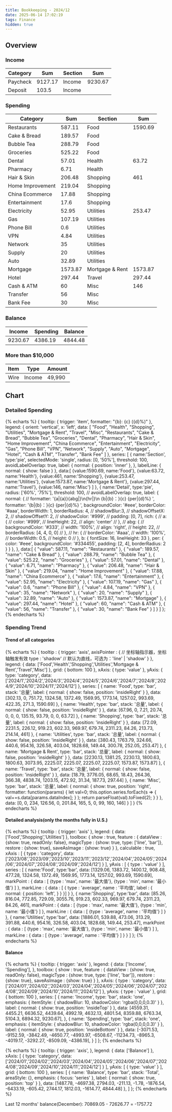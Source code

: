 ```yaml
---
title: Bookkeeping - 2024/12
date: 2025-06-14 17:02:19
tags: Finance
hidden: true
---
```


## Overview

### Income

| Category              | Sum     | Section         | Sum     |
| --------------------- | ------- | --------------- | ------- |
| Paycheck              | 9127.17 | Income          | 9230.67 |
| Deposit               | 103.5   | Income          |         |

### Spending

| Category              | Sum     | Section         | Sum     |
| --------------------- | ------- | --------------- | ------- |
| Restaurants           | 587.11  | Food            | 1590.69 |
| Cake & Bread          | 189.57  | Food            |         |
| Bubble Tea            | 288.79  | Food            |         |
| Groceries             | 525.22  | Food            |         |
| Dental                | 57.01   | Health          | 63.72   |
| Pharmacy              | 6.71    | Health          |         |
| Hair & Skin           | 206.48  | Shopping        | 461     |
| Home Improvement      | 219.04  | Shopping        |         |
| China Ecommerce       | 17.88   | Shopping        |         |
| Entertainment         | 17.6    | Shopping        |         |
| Electricity           | 52.95   | Utilities       | 253.47  |
| Gas                   | 107.19  | Utilities       |         |
| Phone Bill            | 0.6     | Utilities       |         |
| VPN                   | 4.84    | Utilities       |         |
| Network               | 35      | Utilities       |         |
| Supply                | 20      | Utilities       |         |
| Auto                  | 32.89   | Utilities       |         |
| Mortgage              | 1573.87 | Mortgage & Rent | 1573.87 |
| Hotel                 | 297.44  | Travel          | 297.44  |
| Cash & ATM            | 60      | Misc            | 146     |
| Transfer              | 56      | Misc            |         |
| Bank Fee              | 30      | Misc            |         |

### Balance

| Income  | Spending | Balance |
| ------- | -------- | ------- |
| 9230.67 | 4386.19  | 4844.48 |

### More than $10,000

| Item          | Type      | Amount |
| ------------- | --------- | ------ |
| Wire          | Income    | 49,990 |

## Chart

### Detailed Spending

{% echarts %}
{
    tooltip: {
        trigger: 'item',
        formatter: "{b}: {c} ({d}%)"
    },
    legend: {
        orient: 'vertical',
        x: 'left',
        data: [
            "Food", "Health", "Shopping", "Utilities", "Mortgage & Rent", "Travel", "Misc",
            "Restaurants", "Cake & Bread", "Bubble Tea", "Groceries", "Dental", "Pharmacy",
            "Hair & Skin", "Home Improvement", "China Ecommerce", "Entertainment",
            "Electricity", "Gas", "Phone Bill", "VPN", "Network", "Supply", "Auto",
            "Mortgage", "Hotel", "Cash & ATM", "Transfer", "Bank Fee"
        ]
    },
    series: [
        {
            name:'Section',
            type:'pie',
            selectedMode: 'single',
            radius: [0, '50%'],
            threshold: 100,
            avoidLabelOverlap: true,
            label: {
                normal: {
                    position: 'inner'
                },
            },
            labelLine: {
                normal: {
                    show: false
                }
            },
            data:[
                {value:1590.69, name:'Food'},
                {value:63.72, name:'Health'},
                {value:461, name:'Shopping'},
                {value:253.47, name:'Utilities'},
                {value:1573.87, name:'Mortgage & Rent'},
                {value:297.44, name:'Travel'},
                {value:146, name:'Misc'}
            ]
        },
        {
            name:'Detail',
            type:'pie',
            radius: ['60%', '75%'],
            threshold: 100,
            // avoidLabelOverlap: true,
            label: {
                normal: {
                    // formatter: '{a|{a}}{abg|}\n{hr|}\n  {b|{b}：}{c}  {per|{d}%}  ',
                    formatter: '{b|{b}：}{c}  {per|{d}%}  ',
                    backgroundColor: '#eee',
                    borderColor: '#aaa',
                    borderWidth: 1,
                    borderRadius: 4,
                    // shadowBlur:3,
                    // shadowOffsetX: 2,
                    // shadowOffsetY: 2,
                    // shadowColor: '#999',
                    // padding: [0, 7],
                    rich: {
                        // a: {
                        //    color: '#999',
                        //    lineHeight: 22,
                        //    align: 'center'
                        // },
                        // abg: {
                        //     backgroundColor: '#333',
                        //     width: '100%',
                        //     align: 'right',
                        //     height: 22,
                        //     borderRadius: [4, 4, 0, 0]
                        // },
                        // hr: {
                        //    borderColor: '#aaa',
                        //    width: '100%',
                        //    borderWidth: 0.5,
                        //    height: 0
                        // },
                        b: {
                            fontSize: 16,
                            lineHeight: 33
                        },
                        per: {
                            color: '#eee',
                            backgroundColor: '#334455',
                            padding: [2, 4],
                            borderRadius: 2
                        }
                    }
                },
            },
            data:[
                { "value": 587.11, "name": "Restaurants" },
                { "value": 189.57, "name": "Cake & Bread" },
                { "value": 288.79, "name": "Bubble Tea" },
                { "value": 525.22, "name": "Groceries" },
                { "value": 57.01, "name": "Dental" },
                { "value": 6.71, "name": "Pharmacy" },
                { "value": 206.48, "name": "Hair & Skin" },
                { "value": 219.04, "name": "Home Improvement" },
                { "value": 17.88, "name": "China Ecommerce" },
                { "value": 17.6, "name": "Entertainment" },
                { "value": 52.95, "name": "Electricity" },
                { "value": 107.19, "name": "Gas" },
                { "value": 0.6, "name": "Phone Bill" },
                { "value": 4.84, "name": "VPN" },
                { "value": 35, "name": "Network" },
                { "value": 20, "name": "Supply" },
                { "value": 32.89, "name": "Auto" },
                { "value": 1573.87, "name": "Mortgage" },
                { "value": 297.44, "name": "Hotel" },
                { "value": 60, "name": "Cash & ATM" },
                { "value": 56, "name": "Transfer" },
                { "value": 30, "name": "Bank Fee" }
            ]
        }
    ]
};
{% endecharts %}

### Spending Trend

#### Trend of all categories

{% echarts %}
{
    tooltip : {
        trigger: 'axis',
        axisPointer : {            // 坐标轴指示器，坐标轴触发有效
            type : 'shadow'        // 默认为直线，可选为：'line' | 'shadow'
        }
    },
    legend: {
        data: ['Food','Health','Shopping','Utilities','Mortgage & Rent','Travel','Misc']
    },
    grid: {
        bottom: 100
    },
    xAxis:  {
        type: 'value'
    },
    yAxis: {
        type: 'category',
        data: ['2024/1','2024/2','2024/3','2024/4','2024/5','2024/6','2024/7','2024/8','2024/9','2024/10','2024/11','2024/12']
    },
    series: [
        {
            name: 'Food',
            type: 'bar',
            stack: '总量',
            label: {
                normal: {
                    show: false,
                    position: 'insideRight'
                }
            },
            data: [302.13, 0, 751.72, 1324.58, 1372.49, 1569.95, 1773.14, 1257.02, 993.69, 422.35, 271.3, 1590.69]
        },
        {
            name: 'Health',
            type: 'bar',
            stack: '总量',
            label: {
                normal: {
                    show: false,
                    position: 'insideRight'
                }
            },
            data: [67.96, 0, 7.21, 20.74, 0, 0, 0, 135.15, 93.79, 0, 0, 63.72]
        },
        {
            name: 'Shopping',
            type: 'bar',
            stack: '总量',
            label: {
                normal: {
                    show: false,
                    position: 'insideRight'
                }
            },
            data: [72.09, 2231.5, 226.12, 919.23, 602.33, 969.97, 679.74, 2311.23, 84.26, 213.73, 214.14, 461]
        },
        {
            name: 'Utilities',
            type: 'bar',
            stack: '总量',
            label: {
                normal: {
                    show: false,
                    position: 'insideRight'
                }
            },
            data: [380.43, 1763.79, 324.66, 440.6, 954.16, 326.58, 403.04, 1828.68, 149.44, 300.78, 252.05, 253.47]
        },
        {
            name: 'Mortgage & Rent',
            type: 'bar',
            stack: '总量',
            label: {
                normal: {
                    show: false,
                    position: 'insideRight'
                }
            },
            data: [2230.13, 1381.25, 2230.13, 1800.63, 1800.63, 3073.95, 2225.07, 2225.07, 2225.07, 2225.07, 1573.87, 1573.87]
        },
        {
            name: 'Travel',
            type: 'bar',
            stack: '总量',
            label: {
                normal: {
                    show: false,
                    position: 'insideRight'
                }
            },
            data: [18.79, 3776.05, 68.65, 18.43, 264.36, 366.38, 4838.74, 1203.15, 472.92, 31.34, 187.73, 297.44]
        },
        {
            name: 'Misc',
            type: 'bar',
            stack: '总量',
            label: {
                normal: {
                    show: true,
                    position: 'right',
                    formatter: function(params) {
                        let val=0;
                        this.option.series.forEach(s => {
                            val+=s.data[params.dataIndex];
                        } );
                        return parseFloat(val).toFixed(2);
                    }
                }
            },
            data: [0, 0, 234, 126.56, 0, 201.84, 165, 5, 0, 99, 160, 146]
        }
    ]
}
{% endecharts %}

#### Detailed analysis(only the months fully in U.S.)

{% echarts %}
{
    tooltip : {
        trigger: 'axis'
    },
    legend: {
        data:['Food','Shopping','Utilities']
    },
    toolbox: {
        show : true,
        feature : {
            dataView : {show: true, readOnly: false},
            magicType : {show: true, type: ['line', 'bar']},
            restore : {show: true},
            saveAsImage : {show: true}
        }
    },
    calculable : true,
    xAxis : [
        {
            type : 'category',
            data: ['2023/08','2023/09','2023/10','2023/11','2023/12','2024/04','2024/05','2024/06','2024/07','2024/08','2024/09','2024/12']
        }
    ],
    yAxis : [
        {
            type : 'value'
        }
    ],
    series : [
        {
            name:'Food',
            type:'bar',
            data: [1329.06, 1383.72, 1400.12, 908.48, 477.28, 1324.58, 1372.49, 1569.95, 1773.14, 1257.02, 993.69, 1590.69],
            markPoint : {
                data : [
                    {type : 'max', name: '最大值'},
                    {type : 'min', name: '最小值'}
                ]
            },
            markLine : {
                data : [
                {
                    type : 'average',
                    name : '平均值',
                    label : {
                        normal: {
                            position: 'left',
                        }
                    }
                }]
            }
        },
        {
            name:'Shopping',
            type:'bar',
            data: [85.26, 816.04, 772.85, 729.09, 3055.76, 919.23, 602.33, 969.97, 679.74, 2311.23, 84.26, 461],
            markPoint : {
                data : [
                    {type : 'max', name: '最大值'},
                    {type : 'min', name: '最小值'}
                ]
            },
            markLine : {
                data : [
                    {type : 'average', name : '平均值'}
                ]
            }
        },
        {
            name:'Utilities',
            type:'bar',
            data: [1886.01, 539.88, 473.06, 313.29, 391.88, 440.6, 954.16, 326.58, 403.04, 1828.68, 149.44, 253.47],
            markPoint : {
                data : [
                    {type : 'max', name: '最大值'},
                    {type : 'min', name: '最小值'}
                ]
            },
            markLine : {
                data : [
                    {type : 'average', name : '平均值'}
                ]
            }
        }
    ]
};
{% endecharts %}

#### Balance

{% echarts %}
{
    tooltip: {
        trigger: 'axis'
    },
    legend: {
        data: ['Income', 'Spending'],
    },
    toolbox: {
        show : true,
        feature : {
            dataView : {show: true, readOnly: false},
            magicType : {show: true, type: ['line', 'bar']},
            restore : {show: true},
            saveAsImage : {show: true}
        }
    },
    xAxis: {
        type : 'category',
        data: ['2024/01','2024/02','2024/03','2024/04','2024/05','2024/06','2024/07','2024/08','2024/09','2024/10','2024/11','2024/12']
    },
    yAxis: {
        type : 'value'
    },
    grid: {
        bottom: 100
    },
    series: [
        {
            name: 'Income',
            type: 'bar',
            stack: 'one',
            emphasis: {
                itemStyle: {
                    shadowBlur: 10,
                    shadowColor: 'rgba(0,0,0,0.3)'
                }
            },
            label: {
                normal: {
                    show: true,
                    position: 'insideTop'
                }
            },
            data: [4559.31, 4455.21, 6636.52, 4439.64, 4992.19, 4632.13, 4801.54, 8359.88, 6763.34, 5104.3, 6894.32, 9230.67],
        },
        {
            name: 'Spending',
            type: 'bar',
            stack: 'one',
            emphasis: {
                itemStyle: {
                    shadowBlur: 10,
                    shadowColor: 'rgba(0,0,0,0.3)'
                }
            },
            label: {
                normal: {
                    show: true,
                    position: 'insideBottom'
                }
            },
            data: [-3071.53, -9152.59, -3842.49, -4650.77, -4993.97, -6508.67, -11234.73, -8965.3, -4019.17, -3292.27, -8509.09, -4386.19],
        }
    ]
};
{% endecharts %}

{% echarts %}
{
    tooltip: {
        trigger: 'axis',
    },
    legend: {
        data: ['Balance']
    },
    xAxis: [
        {
            type: 'category',
            data: ['2024/01','2024/02','2024/03','2024/04','2024/05','2024/06','2024/07','2024/08','2024/09','2024/10','2024/11','2024/12']
        }
    ],
    yAxis: [
        {
            type: 'value'
        }
    ],
    grid: {
        bottom: 100
    },
    series: [
        {
            name: 'Balance',
            type: 'bar',
            stack: 'Total',
            areaStyle: {},
            emphasis: {
                focus: 'series'
            },
            label: {
                normal: {
                    show: true,
                    position: 'top'
                }
            },
            data: [1487.78, -4697.38, 2794.03, -211.13, -1.78, -1876.54, -6433.19, -605.42, 2744.17, 1812.03, -1614.77, 4844.48]
        },
    ]
};
{% endecharts %}

Last 12 months' balance(December): 70869.05 - 72626.77 = -1757.72
